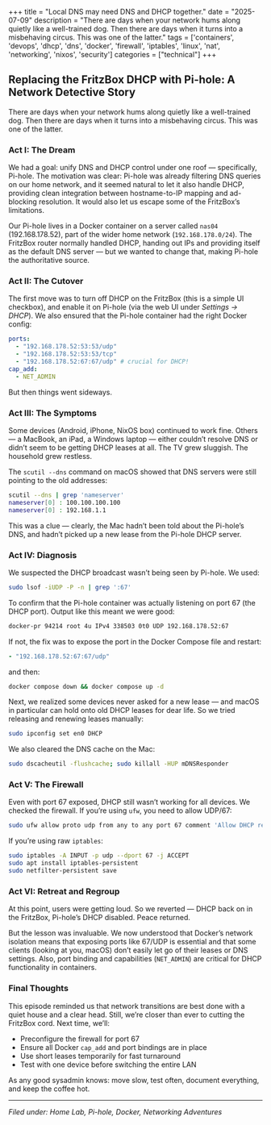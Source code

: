 +++
title = "Local DNS may need DNS and DHCP together."
date = "2025-07-09"
description = "There are days when your network hums along quietly like a well-trained dog. Then there are days when it turns into a misbehaving circus. This was one of the latter."
tags = ['containers', 'devops', 'dhcp', 'dns', 'docker', 'firewall', 'iptables', 'linux', 'nat', 'networking', 'nixos', 'security']
categories = ["technical"]
+++

## Replacing the FritzBox DHCP with Pi-hole: A Network Detective Story

There are days when your network hums along quietly like a well-trained dog. Then there are days when it turns into a misbehaving circus. This was one of the latter.

### Act I: The Dream

We had a goal: unify DNS and DHCP control under one roof — specifically, Pi-hole. The motivation was clear: Pi-hole was already filtering DNS queries on our home network, and it seemed natural to let it also handle DHCP, providing clean integration between hostname-to-IP mapping and ad-blocking resolution. It would also let us escape some of the FritzBox’s limitations.

Our Pi-hole lives in a Docker container on a server called `nas04` (192.168.178.52), part of the wider home network (`192.168.178.0/24`). The FritzBox router normally handled DHCP, handing out IPs and providing itself as the default DNS server — but we wanted to change that, making Pi-hole the authoritative source.

### Act II: The Cutover

The first move was to turn off DHCP on the FritzBox (this is a simple UI checkbox), and enable it on Pi-hole (via the web UI under _Settings → DHCP_). We also ensured that the Pi-hole container had the right Docker config:

```yaml
ports:
  - "192.168.178.52:53:53/udp"
  - "192.168.178.52:53:53/tcp"
  - "192.168.178.52:67:67/udp" # crucial for DHCP!
cap_add:
  - NET_ADMIN
```

But then things went sideways.

### Act III: The Symptoms

Some devices (Android, iPhone, NixOS box) continued to work fine. Others — a MacBook, an iPad, a Windows laptop — either couldn’t resolve DNS or didn’t seem to be getting DHCP leases at all. The TV grew sluggish. The household grew restless.

The `scutil --dns` command on macOS showed that DNS servers were still pointing to the old addresses:

```bash
scutil --dns | grep 'nameserver'
nameserver[0] : 100.100.100.100
nameserver[0] : 192.168.1.1
```

This was a clue — clearly, the Mac hadn’t been told about the Pi-hole’s DNS, and hadn’t picked up a new lease from the Pi-hole DHCP server.

### Act IV: Diagnosis

We suspected the DHCP broadcast wasn’t being seen by Pi-hole. We used:

```bash
sudo lsof -iUDP -P -n | grep ':67'
```

To confirm that the Pi-hole container was actually listening on port 67 (the DHCP port). Output like this meant we were good:

```bash
docker-pr 94214 root 4u IPv4 338503 0t0 UDP 192.168.178.52:67
```

If not, the fix was to expose the port in the Docker Compose file and restart:

```yaml
- "192.168.178.52:67:67/udp"
```

and then:

```bash
docker compose down && docker compose up -d
```

Next, we realized some devices never asked for a new lease — and macOS in particular can hold onto old DHCP leases for dear life. So we tried releasing and renewing leases manually:

```bash
sudo ipconfig set en0 DHCP
```

We also cleared the DNS cache on the Mac:

```bash
sudo dscacheutil -flushcache; sudo killall -HUP mDNSResponder
```

### Act V: The Firewall

Even with port 67 exposed, DHCP still wasn’t working for all devices. We checked the firewall. If you’re using `ufw`, you need to allow UDP/67:

```bash
sudo ufw allow proto udp from any to any port 67 comment 'Allow DHCP requests'
```

If you’re using raw `iptables`:

```bash
sudo iptables -A INPUT -p udp --dport 67 -j ACCEPT
sudo apt install iptables-persistent
sudo netfilter-persistent save
```

### Act VI: Retreat and Regroup

At this point, users were getting loud. So we reverted — DHCP back on in the FritzBox, Pi-hole’s DHCP disabled. Peace returned.

But the lesson was invaluable. We now understood that Docker’s network isolation means that exposing ports like 67/UDP is essential and that some clients (looking at you, macOS) don’t easily let go of their leases or DNS settings. Also, port binding and capabilities (`NET_ADMIN`) are critical for DHCP functionality in containers.

### Final Thoughts

This episode reminded us that network transitions are best done with a quiet house and a clear head. Still, we’re closer than ever to cutting the FritzBox cord. Next time, we’ll:

- Preconfigure the firewall for port 67
- Ensure all Docker `cap_add` and port bindings are in place
- Use short leases temporarily for fast turnaround
- Test with one device before switching the entire LAN

As any good sysadmin knows: move slow, test often, document everything, and keep the coffee hot.

---

_Filed under: Home Lab, Pi-hole, Docker, Networking Adventures_
